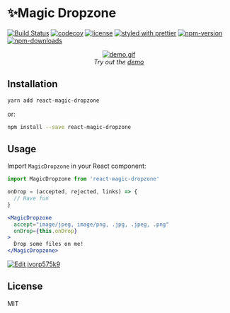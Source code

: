 # ✨Magic Dropzone

[![Build Status](https://travis-ci.org/bourdakos1/react-magic-dropzone.svg?branch=master)](https://travis-ci.org/bourdakos1/react-magic-dropzone)
[![codecov](https://codecov.io/gh/bourdakos1/react-magic-dropzone/branch/master/graph/badge.svg)](https://codecov.io/gh/bourdakos1/react-magic-dropzone)
[![license](https://img.shields.io/github/license/bourdakos1/react-magic-dropzone.svg)](https://github.com/bourdakos1/react-magic-dropzone/blob/master/LICENSE)
[![styled with prettier](https://img.shields.io/badge/styled_with-prettier-ff69b4.svg)](https://github.com/prettier/prettier)
[![npm-version](https://img.shields.io/npm/v/react-magic-dropzone.svg)](https://www.npmjs.com/package/react-magic-dropzone)
[![npm-downloads](https://img.shields.io/npm/dm/react-magic-dropzone.svg)](https://www.npmjs.com/package/react-magic-dropzone)

<div align="center">
  <a href="https://codesandbox.io/embed/y200pqy4pz?view=preview"><img src="/screenshots/demo.gif" alt="demo.gif"></a>
  <div><i>Try out the <a href="https://codesandbox.io/embed/y200pqy4pz?view=preview">demo</a></i></div>
</div>

## Installation

```bash
yarn add react-magic-dropzone
```
or:
```bash
npm install --save react-magic-dropzone
```

## Usage

Import `MagicDropzone` in your React component:

```javascript static
import MagicDropzone from 'react-magic-dropzone'
```

```jsx
onDrop = (accepted, rejected, links) => {
  // Have fun
}
```

```jsx
<MagicDropzone
  accept="image/jpeg, image/png, .jpg, .jpeg, .png"
  onDrop={this.onDrop}
>
  Drop some files on me!
</MagicDropzone>
```

[![Edit jvorp575k9](https://codesandbox.io/static/img/play-codesandbox.svg)](https://codesandbox.io/s/jvorp575k9)

## License

MIT
